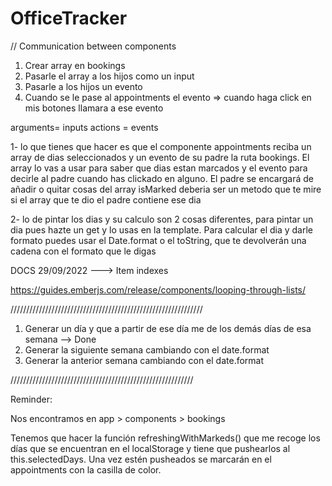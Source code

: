# OfficeTracker


// Communication between components

1. Crear array en bookings
2. Pasarle el array a los hijos como un input
3. Pasarle a los hijos un evento
4. Cuando se le pase al appointments el evento => cuando haga click en mis botones llamara a ese evento

arguments= inputs
actions = events

1- lo que tienes que hacer es que el componente appointments reciba un array de dias seleccionados y un evento de su padre la ruta bookings. El array lo vas a usar para saber que dias estan marcados y el evento para decirle al padre cuando has clickado en alguno. El padre se encargará de añadir o quitar cosas del array
isMarked deberia ser un metodo que te mire si el array que te dio el padre contiene ese dia

2- lo de pintar los dias y su calculo son 2 cosas diferentes, para pintar un dia pues hazte un get y lo usas en la template. Para calcular el dia y darle formato puedes usar el Date.format o el toString, que te devolverán una cadena con el formato que le digas



DOCS 29/09/2022 ---> Item indexes

https://guides.emberjs.com/release/components/looping-through-lists/




/////////////////////////////////////////////////////////////

1. Generar un día y que a partir de ese día me de los demás días de esa semana --> Done
2. Generar la siguiente semana cambiando con el date.format 
3. Generar la anterior semana cambiando con el date.format

//////////////////////////////////////////////////////////

Reminder: 

Nos encontramos en app > components > bookings 

Tenemos que hacer la función refreshingWithMarkeds() que me recoge los días que se encuentran en el localStorage y tiene que pushearlos al this.selectedDays.
Una vez estén pusheados se marcarán en el appointments con la casilla de color.
